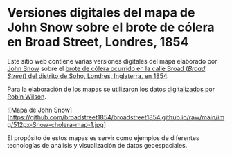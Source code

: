 # Versiones digitales del mapa de John Snow sobre el brote de cólera en Broad Street, Londres, 1854
Este sitio web contiene varias versiones digitales del mapa elaborado por [John Snow](https://en.wikipedia.org/wiki/John_Snow) sobre el [brote de cólera ocurrido en la calle Broad (*Broad Street*) del distrito de Soho, Londres, Inglaterra, en 1854](https://en.wikipedia.org/wiki/1854_Broad_Street_cholera_outbreak).

Para la elaboración de los mapas se utilizaron los [datos digitalizados por Robin Wilson](https://blog.rtwilson.com/john-snows-famous-cholera-analysis-data-in-modern-gis-formats/).

![Mapa de John Snow][https://github.com/broadstreet1854/broadstreet1854.github.io/raw/main/img/512px-Snow-cholera-map-1.jpg]

El propósito de estos mapas es servir como ejemplos de diferentes tecnologías de análisis y visualización de datos geoespaciales.
